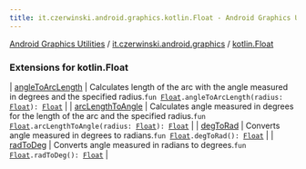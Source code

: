 ```yaml
---
title: it.czerwinski.android.graphics.kotlin.Float - Android Graphics Utilities
---
```


[Android Graphics Utilities](../../index.html) / [it.czerwinski.android.graphics](../index.html) / [kotlin.Float](./index.html)

### Extensions for kotlin.Float

| [angleToArcLength](angle-to-arc-length.html) | Calculates length of the arc with the angle measured in degrees and the specified radius.`fun `[`Float`](https://kotlinlang.org/api/latest/jvm/stdlib/kotlin/-float/index.html)`.angleToArcLength(radius: `[`Float`](https://kotlinlang.org/api/latest/jvm/stdlib/kotlin/-float/index.html)`): `[`Float`](https://kotlinlang.org/api/latest/jvm/stdlib/kotlin/-float/index.html) |
| [arcLengthToAngle](arc-length-to-angle.html) | Calculates angle measured in degrees for the length of the arc and the specified radius.`fun `[`Float`](https://kotlinlang.org/api/latest/jvm/stdlib/kotlin/-float/index.html)`.arcLengthToAngle(radius: `[`Float`](https://kotlinlang.org/api/latest/jvm/stdlib/kotlin/-float/index.html)`): `[`Float`](https://kotlinlang.org/api/latest/jvm/stdlib/kotlin/-float/index.html) |
| [degToRad](deg-to-rad.html) | Converts angle measured in degrees to radians.`fun `[`Float`](https://kotlinlang.org/api/latest/jvm/stdlib/kotlin/-float/index.html)`.degToRad(): `[`Float`](https://kotlinlang.org/api/latest/jvm/stdlib/kotlin/-float/index.html) |
| [radToDeg](rad-to-deg.html) | Converts angle measured in radians to degrees.`fun `[`Float`](https://kotlinlang.org/api/latest/jvm/stdlib/kotlin/-float/index.html)`.radToDeg(): `[`Float`](https://kotlinlang.org/api/latest/jvm/stdlib/kotlin/-float/index.html) |

